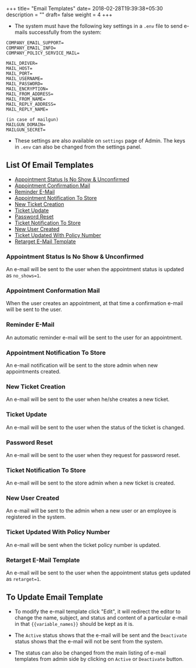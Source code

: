 +++
title= "Email Templates"
date= 2018-02-28T19:39:38+05:30
description = ""
draft= false
weight = 4
+++

* The system must have the following key settings in a `.env` file to send e-mails successfully from the system:

```
COMPANY_EMAIL_SUPPORT=
COMPANY_EMAIL_INFO=
COMPANY_POLICY_SERVICE_MAIL=

MAIL_DRIVER=
MAIL_HOST=
MAIL_PORT=
MAIL_USERNAME=
MAIL_PASSWORD=
MAIL_ENCRYPTION=
MAIL_FROM_ADDRESS=
MAIL_FROM_NAME=
MAIL_REPLY_ADDRESS=
MAIL_REPLY_NAME=

(in case of mailgun)
MAILGUN_DOMAIN=
MAILGUN_SECRET=
```

* These settings are also available on `settings` page of Admin. The keys in `.env` can also be changed from the settings panel.

## List Of Email Templates
* [Appointment Status Is No Show & Unconfirmed](/advanced-configuration/email-templates/#a-name-status-no-show-appointment-status-is-no-show-unconfirmed-a)
* [Appointment Confirmation Mail](/advanced-configuration/email-templates/#a-name-appointment-confirmation-appointment-conformation-mail-a)
* [Reminder E-Mail](/advanced-configuration/email-templates/#a-name-reminder-email-reminder-e-mail-a)
* [Appointment Notification To Store](/advanced-configuration/email-templates/#a-name-notification-to-store-appointment-notification-to-store-a)
* [New Ticket Creation](/advanced-configuration/email-templates/#a-name-new-ticket-new-ticket-creation-a)
* [Ticket Update](/advanced-configuration/email-templates/#a-name-ticket-update-ticket-update-a)
* [Password Reset](/advanced-configuration/email-templates/#a-name-password-reset-password-reset-a)
* [Ticket Notification To Store](/advanced-configuration/email-templates/#a-name-ticket-notification-to-store-ticket-notification-to-store-a)
* [New User Created](/advanced-configuration/email-templates/#a-name-ticket-notification-to-store-ticket-notification-to-store-a)
* [Ticket Updated With Policy Number](/advanced-configuration/email-templates/#a-name-ticket-update-with-policy-ticket-updated-with-police-number-a)
* [Retarget E-Mail Template](/advanced-configuration/email-templates/#a-name-retarget-email-template-retarget-e-mail-template-a)


### <a name="status_no_show">Appointment Status Is No Show & Unconfirmed</a>

An e-mail will be sent to the user when the appointment status is updated as `no_shows=1`.

### <a name="appointment_confirmation">Appointment Conformation Mail</a>

When the user creates an appointment, at that time a confirmation e-mail will be sent to the user.

### <a name="reminder_email">Reminder E-Mail</a>

An automatic reminder e-mail will be sent to the user for an appointment.

### <a name="notification_to_store">Appointment Notification To Store</a>

An e-mail notification will be sent to the store admin when new appointments created.

### <a name="new_ticket">New Ticket Creation</a>

An e-mail will be sent to the user when he/she creates a new ticket.

### <a name="ticket_update">Ticket Update</a>

An e-mail will be sent to the user when the status of the ticket is changed.

### <a name="password_reset">Password Reset</a>

An e-mail will be sent to the user when they request for password reset.

### <a name="ticket_notification_to_store">Ticket Notification To Store</a>

An e-mail will be sent to the store admin when a new ticket is created.

### <a name="new_user">New User Created</a>

An e-mail will be sent to the admin when a new user or an employee is registered in the system.

### <a name="ticket_update_with_policy">Ticket Updated With Policy Number</a>

An e-mail will be sent when the ticket policy number is updated.

### <a name="retarget_email_template">Retarget E-Mail Template</a>

An e-mail will be sent to the user when the appointment status gets updated as `retarget=1`.

## To Update Email Template

* To modify the e-mail template click "Edit", it will redirect the editor to change the name, subject, and status and content of a particular e-mail in that `{{variable_names}}` should be kept as it is.

* The `Active` status shows that the e-mail will be sent and the `Deactivate` status shows that the e-mail will not be sent from the system.

* The status can also be changed from the main listing of e-mail templates from admin side by clicking on `Active` or `Deactivate` button.

